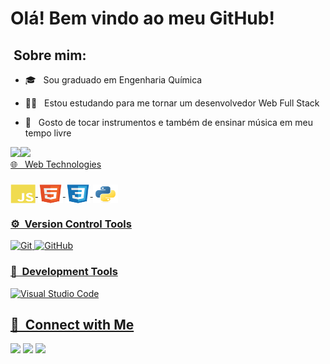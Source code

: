 <h1> Olá! Bem vindo ao meu GitHub! </h1>


<h2>  &nbsp;Sobre mim: </h2>

- 🎓 &nbsp; Sou graduado em Engenharia Química

- 👨‍💻 &nbsp; Estou estudando para me tornar um desenvolvedor Web Full Stack

- 🎵 &nbsp; Gosto de tocar instrumentos e também de ensinar música em meu tempo livre

<div>
  <a href="https://github.com/Diego-Souza-Albuquerque">
   <img height="180em" src=https://github-readme-stats.vercel.app/api?username=Diego-Souza-Albuquerque&hide=contribs,prs&count_private=true&show_icons=true&theme=transparent><img height="180em" src=https://github-readme-stats.vercel.app/api/top-langs/?username=Diego-Souza-Albuquerque&langs_count=8)](https://github.com/Diego-Souza-Albuquerque/github-readme-stats)>
  </div>

<div 
  <h3>🌐 &nbsp; Web Technologies<h3>
  <img align="center" alt="Js" height="30" width="40" src="https://raw.githubusercontent.com/devicons/devicon/master/icons/javascript/javascript-plain.svg">
  <img align="center" alt="HTML" height="30" width="40" src="https://raw.githubusercontent.com/devicons/devicon/master/icons/html5/html5-original.svg">
  <img align="center" alt="CSS" height="30" width="40" src="https://raw.githubusercontent.com/devicons/devicon/master/icons/css3/css3-original.svg">
  <img align="center" alt="Python" height="30" width="40" src="https://raw.githubusercontent.com/devicons/devicon/master/icons/python/python-original.svg">
</div>
  
<h3>⚙️&nbsp; Version Control Tools</h3>

![Git](https://img.shields.io/badge/-Git-333333?style=flat&logo=git)&nbsp;![GitHub](https://img.shields.io/badge/-GitHub-333333?style=flat&logo=github)


<h3>🔧&nbsp; Development Tools</h3>

![Visual Studio Code](https://img.shields.io/badge/-Visual%20Studio%20Code-333333?style=flat&logo=visual-studio-code&logoColor=007ACC)
  


<h2>🤝&nbsp; Connect with Me</h2>

<div>
    <a href="https://www.linkedin.com/in/diego-souza-albuquerque-a894166b/" target="_blank"><img src="https://img.shields.io/badge/-LinkedIn-%230077B5?style=for-the-badge&logo=linkedin&logoColor=white" target="_blank"></a> 
  <a href="https://wa.me/5527997048115" target="_blank"><img src="https://img.shields.io/badge/WhatsApp-25d366?style=for-the-badge&logo=whatsapp&logoColor=white" target="_blank"></a> 
  <a href = "mailto:ds_albuquerque@hotmail.com"><img src="https://img.shields.io/badge/-Gmail-ea4335?style=for-the-badge&logo=gmail&logoColor=white" target="_blank"></a>
</div>
